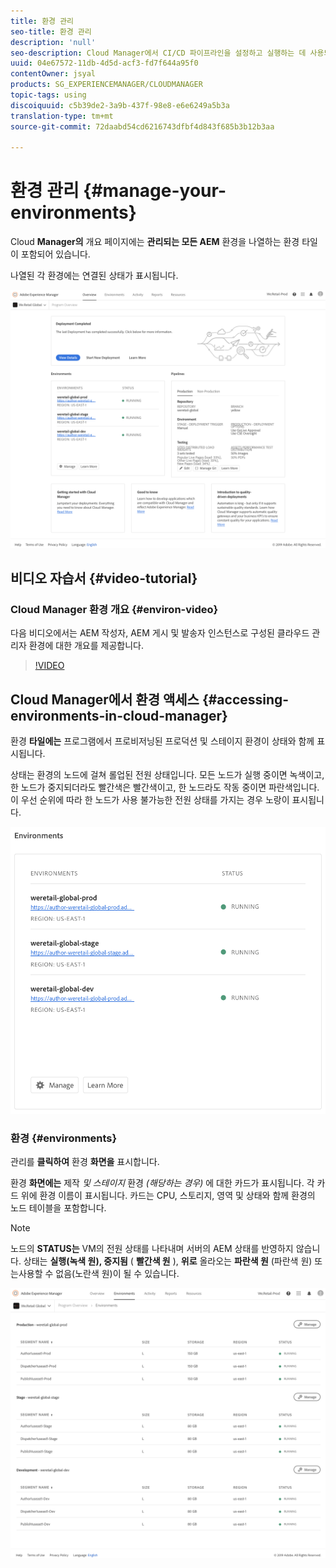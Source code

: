 ```yaml
---
title: 환경 관리
seo-title: 환경 관리
description: 'null'
seo-description: Cloud Manager에서 CI/CD 파이프라인을 설정하고 실행하는 데 사용되는 프로덕션 및 비프로덕션 환경 목록을 보려면 이 페이지를 따르십시오.
uuid: 04e67572-11db-4d5d-acf3-fd7f644a95f0
contentOwner: jsyal
products: SG_EXPERIENCEMANAGER/CLOUDMANAGER
topic-tags: using
discoiquuid: c5b39de2-3a9b-437f-98e8-e6e6249a5b3a
translation-type: tm+mt
source-git-commit: 72daabd54cd6216743dfbf4d843f685b3b12b3aa

---
```



# 환경 관리 {#manage-your-environments}

Cloud **Manager의** 개요 페이지에는 **관리되는 모든 AEM** 환경을 나열하는 환경 타일이 포함되어 있습니다.

나열된 각 환경에는 연결된 상태가 표시됩니다.

![](assets/Manage-Environments1.png)

## 비디오 자습서 {#video-tutorial}

### Cloud Manager 환경 개요 {#environ-video}

다음 비디오에서는 AEM 작성자, AEM 게시 및 발송자 인스턴스로 구성된 클라우드 관리자 환경에 대한 개요를 제공합니다.

>[!VIDEO](https://video.tv.adobe.com/v/26318/?captions=kor)

## Cloud Manager에서 환경 액세스 {#accessing-environments-in-cloud-manager}

환경 **타일에는** 프로그램에서 프로비저닝된 프로덕션 및 스테이지 환경이 상태와 함께 표시됩니다.

상태는 환경의 노드에 걸쳐 롤업된 전원 상태입니다. 모든 노드가 실행 중이면 녹색이고, 한 노드가 중지되더라도 빨간색은 빨간색이고, 한 노드라도 작동 중이면 파란색입니다. 이 우선 순위에 따라 한 노드가 사용 불가능한 전원 상태를 가지는 경우 노랑이 표시됩니다.

![](assets/Environments-card-new.png)

### 환경 {#environments}

관리를 **클릭하여** 환경 **화면을** 표시합니다.

환경 **화면에는** 제작 *및 스테이지* 환경 *(해당하는 경우)* 에 대한 카드가 표시됩니다. 각 카드 위에 환경 이름이 표시됩니다. 카드는 CPU, 스토리지, 영역 및 상태와 함께 환경의 노드 테이블을 포함합니다.

>[!NOTE]
>
>노드의 **STATUS는** VM의 전원 상태를 나타내며 서버의 AEM 상태를 반영하지 않습니다. 상태는 **실행(녹색 원), 중지됨** ( **빨간색 원** ), **위로** 올라오는 **파란색 원** (파란색 원) 또는사용할 수 없음(노란색 원)이 될 수 있습니다.

![](assets/Environments-tab.png)
